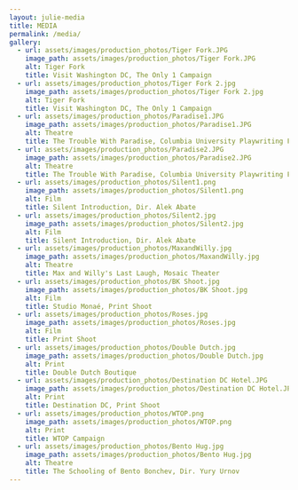 ```yaml
---
layout: julie-media
title: MEDIA
permalink: /media/
gallery: 
  - url: assets/images/production_photos/Tiger Fork.JPG
    image_path: assets/images/production_photos/Tiger Fork.JPG
    alt: Tiger Fork
    title: Visit Washington DC, The Only 1 Campaign
  - url: assets/images/production_photos/Tiger Fork 2.jpg
    image_path: assets/images/production_photos/Tiger Fork 2.jpg
    alt: Tiger Fork
    title: Visit Washington DC, The Only 1 Campaign
  - url: assets/images/production_photos/Paradise1.JPG
    image_path: assets/images/production_photos/Paradise1.JPG
    alt: Theatre
    title: The Trouble With Paradise, Columbia University Playwriting Festival
  - url: assets/images/production_photos/Paradise2.JPG
    image_path: assets/images/production_photos/Paradise2.JPG
    alt: Theatre
    title: The Trouble With Paradise, Columbia University Playwriting Festival
  - url: assets/images/production_photos/Silent1.png
    image_path: assets/images/production_photos/Silent1.png
    alt: Film
    title: Silent Introduction, Dir. Alek Abate
  - url: assets/images/production_photos/Silent2.jpg
    image_path: assets/images/production_photos/Silent2.jpg
    alt: Film
    title: Silent Introduction, Dir. Alek Abate
  - url: assets/images/production_photos/MaxandWilly.jpg
    image_path: assets/images/production_photos/MaxandWilly.jpg
    alt: Theatre
    title: Max and Willy's Last Laugh, Mosaic Theater
  - url: assets/images/production_photos/BK Shoot.jpg
    image_path: assets/images/production_photos/BK Shoot.jpg
    alt: Film
    title: Studio Monaé, Print Shoot
  - url: assets/images/production_photos/Roses.jpg
    image_path: assets/images/production_photos/Roses.jpg
    alt: Film
    title: Print Shoot
  - url: assets/images/production_photos/Double Dutch.jpg
    image_path: assets/images/production_photos/Double Dutch.jpg
    alt: Print
    title: Double Dutch Boutique
  - url: assets/images/production_photos/Destination DC Hotel.JPG
    image_path: assets/images/production_photos/Destination DC Hotel.JPG
    alt: Print
    title: Destination DC, Print Shoot
  - url: assets/images/production_photos/WTOP.png
    image_path: assets/images/production_photos/WTOP.png
    alt: Print
    title: WTOP Campaign
  - url: assets/images/production_photos/Bento Hug.jpg
    image_path: assets/images/production_photos/Bento Hug.jpg
    alt: Theatre
    title: The Schooling of Bento Bonchev, Dir. Yury Urnov 
---
```


